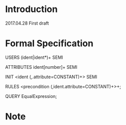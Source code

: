 # Introduction
2017.04.28  First draft

# Formal Specification
USERS (ident|ident*)+   SEMI

ATTRIBUTES ident[number]+  SEMI

INIT <ident (,.attribute=CONSTANT)+>  SEMI

RULES <precondition (,ident.attribute=CONSTANT)+>+;

QUERY EqualExpression;



# Note


